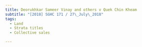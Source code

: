 ```yaml
---
title: Deorukhkar Sameer Vinay and others v Quek Chin Kheam 
subtitle: "[2018] SGHC 171 / 27\_July\_2018"
tags:
  - Land
  - Strata titles
  - Collective sales

---
```


